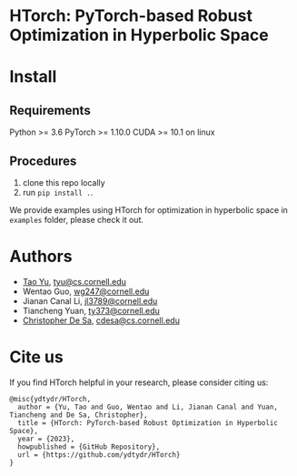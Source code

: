 # HTorch: PyTorch-based Robust Optimization in Hyperbolic Space

# Install
## Requirements
Python >= 3.6
PyTorch >= 1.10.0
CUDA >= 10.1 on linux

## Procedures
1. clone this repo locally
2. run `pip install .`.

We provide examples using HTorch for optimization in hyperbolic space in `examples` folder, please check it out.

# Authors

 - [Tao Yu](https://www.cs.cornell.edu/~tyu/), tyu@cs.cornell.edu
 - Wentao Guo, wg247@cornell.edu
 - Jianan Canal Li, jl3789@cornell.edu
 - Tiancheng Yuan, ty373@cornell.edu
 - [Christopher De Sa](https://www.cs.cornell.edu/~cdesa/), cdesa@cs.cornell.edu

# Cite us

If you find HTorch helpful in your research, please consider citing us:

    @misc{ydtydr/HTorch,
      author = {Yu, Tao and Guo, Wentao and Li, Jianan Canal and Yuan, Tiancheng and De Sa, Christopher},
      title = {HTorch: PyTorch-based Robust Optimization in Hyperbolic Space},
      year = {2023},
      howpublished = {GitHub Repository},
      url = {https://github.com/ydtydr/HTorch}
    }